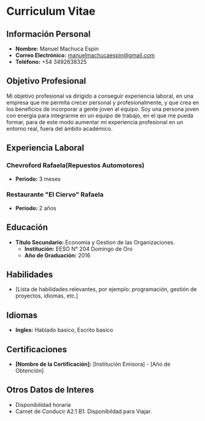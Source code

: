 # Curriculum Vitae

## Información Personal
- **Nombre:** Manuel Machuca Espin
- **Correo Electrónico:** manuelmachucaespin@gmail.com
- **Teléfono:** +54 3492638325

## Objetivo Profesional
Mi objetivo profesional va dirigido a conseguir experiencia laboral, en una empresa que me permita 
crecer personal y profesionalmente, y que crea en los beneficios de incorporar a gente joven al 
equipo. Soy una persona joven con energía para integrarme en un equipo de trabajo, en el que me 
pueda formar, para de este modo aumentar mi experiencia profesional en un entorno real, fuera del 
ámbito académico.

## Experiencia Laboral
### Chevroford Rafaela(Repuestos Automotores)
- **Periodo:** 3 meses

### Restaurante "El Ciervo" Rafaela
- **Periodo:** 2 años

## Educación
- **Título Secundario:** Economia y Gestion de las Organizaciones.
  - **Institución:** EESO N° 204 Domingo de Oro
  - **Año de Graduación:** 2016

## Habilidades
- [Lista de habilidades relevantes, por ejemplo: programación, gestión de proyectos, idiomas, etc.]

## Idiomas
- **Ingles:** Hablado basico, Escrito basico

## Certificaciones
- **[Nombre de la Certificación]:** [Institución Emisora] - [Año de Obtención]

## Otros Datos de Interes
- Disponibilidad horaria
- Carnet de Conducir A2.1 B1. Disponibildad para Viajar.
